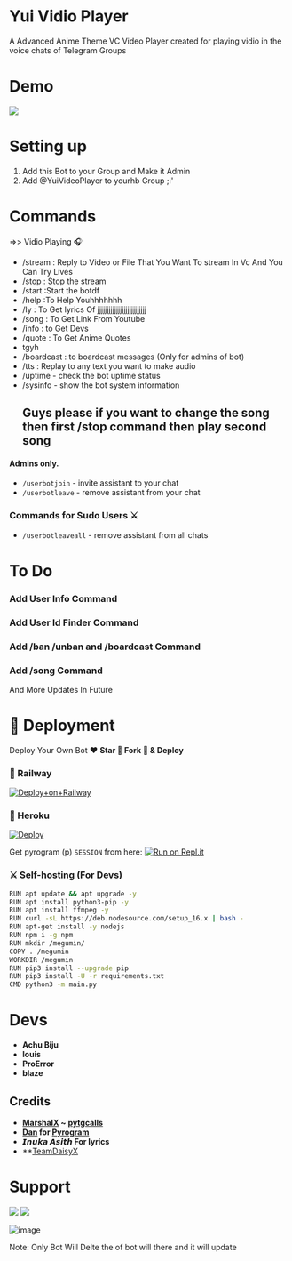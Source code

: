 # Yui Vidio Player
A Advanced Anime Theme VC Video Player created for playing vidio in the voice chats of Telegram Groups

# Demo 
<a href="https://t.me/Yuividioplayerbot"><img src="https://img.shields.io/badge/Yui Vidio Player-2cb6e0?style=for-the-badge&logo=telegram&logoColor=white"></a>

# Setting up
1) Add this Bot to your Group and Make it Admin 
2) Add @YuiVideoPlayer to yourhb Group ;l'

# Commands
=>> Vidio Playing 🎧
- /stream : Reply to Video or File That You Want To stream In Vc And You Can Try Lives
- /stop  : Stop the stream
- /start :Start the botdf
- /help  :To Help Youhhhhhhh
- /ly   : To Get lyrics Of jjjjjjjjjjjjjjjjjjjjjjjjjj
- /song : To Get Link From Youtube
- /info : to Get Devs
- /quote : To Get Anime Quotes
- tgyh
- /boardcast : to boardcast messages (Only for admins of bot)
- /tts : Replay to any text you want to make audio
- /uptime - check the bot uptime status
- /sysinfo - show the bot system information
  ## Guys please if you want to change the song then first /stop command then play second song
  
  
#### Admins only.
- `/userbotjoin` - invite assistant to your chat
- `/userbotleave` - remove assistant from your chat

### Commands for Sudo Users ⚔️
- `/userbotleaveall` - remove assistant from all chats

# To Do
### Add User Info Command
### Add User Id Finder Command
### Add /ban /unban and /boardcast Command
### Add /song Command

And  More Updates In Future

# 🚀 Deployment

Deploy Your Own Bot ♥️ **Star 🌟 Fork 🍴 & Deploy**

### 💜 Railway

[![Deploy+on+Railway](https://railway.app/button.svg)](https://railway.app/new/template?template=https://github.com/Achu2234/YuiVidioPlayer&envs=API_ID,API_HASH,BOT_TOKEN,SESSION_NAME,ADMIN,DB_URL,DB_NAME,SUDO_USERS,BOT_USERNAME)

### 💜 Heroku

[![Deploy](https://www.herokucdn.com/deploy/button.svg)](https://heroku.com/deploy?template=https://github.com/Achu2234/8)

Get pyrogram (p)  `SESSION` from here:
[![Run on Repl.it](https://repl.it/badge/github/SpEcHiDe/GenerateStringSession)](https://repl.it/@SpEcHiDe/GenerateStringSession)

### ⚔ Self-hosting (For Devs) 
```sh
RUN apt update && apt upgrade -y
RUN apt install python3-pip -y
RUN apt install ffmpeg -y
RUN curl -sL https://deb.nodesource.com/setup_16.x | bash -
RUN apt-get install -y nodejs
RUN npm i -g npm
RUN mkdir /megumin/
COPY . /megumin
WORKDIR /megumin
RUN pip3 install --upgrade pip
RUN pip3 install -U -r requirements.txt
CMD python3 -m main.py
```

# Devs
- **Achu Biju**
- **louis**
- **ProError**
-  **blaze**

## Credits

- **[MarshalX](https://github.com/MarshalX) ~ [pytgcalls](https://github.com/MarshalX/tgcalls)**
- **[Dan](https://github.com/delivrance) for [Pyrogram](https://github.com/pyrogram/pyrogram)**
- **𝙄𝙣𝙪𝙠𝙖 𝘼𝙨𝙞𝙩𝙝 For lyrics**
- **[TeamDaisyX](https://github.com/TeamDaisyX) 

# Support 

<a href="https://t.me/safothebot"><img src="https://img.shields.io/badge/Support_Group-2cb6e0?style=for-the-badge&logo=telegram&logoColor=white"></a> <a href="https://t.me/AsmSafone"><img src="https://img.shields.io/badge/Updates_Channel-2cb6e0?style=for-the-badge&logo=telegram&logoColor=white"></a>


![image](https://user-images.githubusercontent.com/75154223/132800297-3e2b86d9-cebf-451a-9a30-7b2ca12b1084.png)

Note: Only Bot Will Delte the  of bot will there and it will update 
